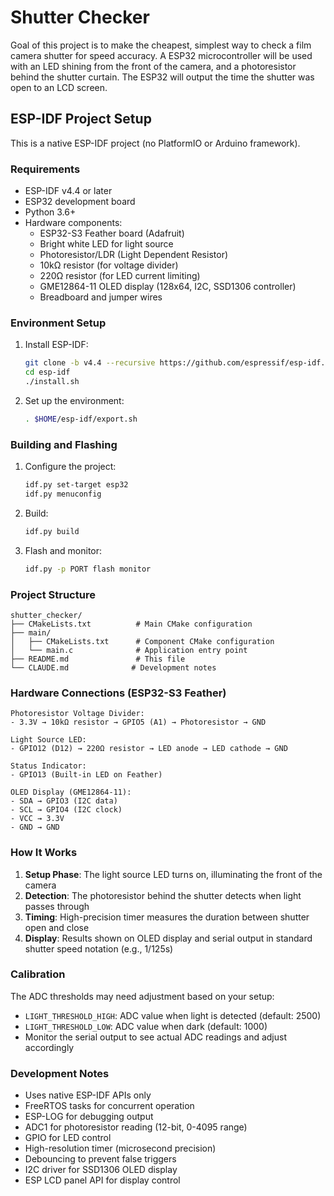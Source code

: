 # Shutter Checker

Goal of this project is to make the cheapest, simplest way to check a film camera shutter for speed accuracy. A ESP32 microcontroller will be used with an LED shining from the front of the camera, and a photoresistor behind the shutter curtain. The ESP32 will output the time the shutter was open to an LCD screen.

## ESP-IDF Project Setup

This is a native ESP-IDF project (no PlatformIO or Arduino framework).

### Requirements

- ESP-IDF v4.4 or later
- ESP32 development board
- Python 3.6+
- Hardware components:
  - ESP32-S3 Feather board (Adafruit)
  - Bright white LED for light source
  - Photoresistor/LDR (Light Dependent Resistor)
  - 10kΩ resistor (for voltage divider)
  - 220Ω resistor (for LED current limiting)
  - GME12864-11 OLED display (128x64, I2C, SSD1306 controller)
  - Breadboard and jumper wires

### Environment Setup

1. Install ESP-IDF:
   ```bash
   git clone -b v4.4 --recursive https://github.com/espressif/esp-idf.git
   cd esp-idf
   ./install.sh
   ```

2. Set up the environment:
   ```bash
   . $HOME/esp-idf/export.sh
   ```

### Building and Flashing

1. Configure the project:
   ```bash
   idf.py set-target esp32
   idf.py menuconfig
   ```

2. Build:
   ```bash
   idf.py build
   ```

3. Flash and monitor:
   ```bash
   idf.py -p PORT flash monitor
   ```

### Project Structure

```
shutter_checker/
├── CMakeLists.txt          # Main CMake configuration
├── main/
│   ├── CMakeLists.txt      # Component CMake configuration
│   └── main.c              # Application entry point
├── README.md               # This file
└── CLAUDE.md              # Development notes
```

### Hardware Connections (ESP32-S3 Feather)

```
Photoresistor Voltage Divider:
- 3.3V → 10kΩ resistor → GPIO5 (A1) → Photoresistor → GND

Light Source LED:
- GPIO12 (D12) → 220Ω resistor → LED anode → LED cathode → GND

Status Indicator:
- GPIO13 (Built-in LED on Feather)

OLED Display (GME12864-11):
- SDA → GPIO3 (I2C data)
- SCL → GPIO4 (I2C clock)
- VCC → 3.3V
- GND → GND
```

### How It Works

1. **Setup Phase**: The light source LED turns on, illuminating the front of the camera
2. **Detection**: The photoresistor behind the shutter detects when light passes through
3. **Timing**: High-precision timer measures the duration between shutter open and close
4. **Display**: Results shown on OLED display and serial output in standard shutter speed notation (e.g., 1/125s)

### Calibration

The ADC thresholds may need adjustment based on your setup:
- `LIGHT_THRESHOLD_HIGH`: ADC value when light is detected (default: 2500)
- `LIGHT_THRESHOLD_LOW`: ADC value when dark (default: 1000)
- Monitor the serial output to see actual ADC readings and adjust accordingly

### Development Notes

- Uses native ESP-IDF APIs only
- FreeRTOS tasks for concurrent operation
- ESP-LOG for debugging output
- ADC1 for photoresistor reading (12-bit, 0-4095 range)
- GPIO for LED control
- High-resolution timer (microsecond precision)
- Debouncing to prevent false triggers
- I2C driver for SSD1306 OLED display
- ESP LCD panel API for display control

